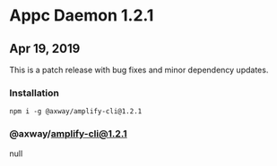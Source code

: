 # Appc Daemon 1.2.1

## Apr 19, 2019

This is a patch release with bug fixes and minor dependency updates.

### Installation

```
npm i -g @axway/amplify-cli@1.2.1
```

### @axway/amplify-cli@1.2.1

null